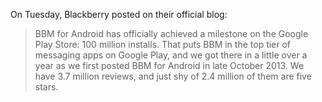 On Tuesday, Blackberry posted on their official blog:

> BBM for Android has officially achieved a milestone on the Google Play Store: 100 million installs. That puts BBM in the top tier of messaging apps on Google Play, and we got there in a little over a year as we first posted BBM for Android in late October 2013. We have 3.7 million reviews, and just shy of 2.4 million of them are five stars.

